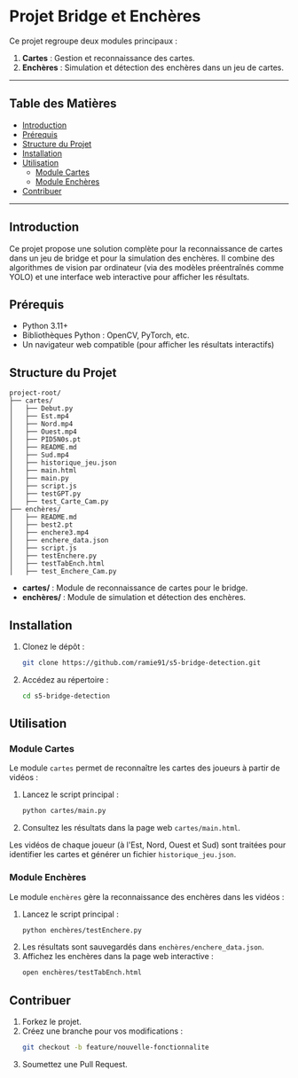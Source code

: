# Projet Bridge et Enchères

Ce projet regroupe deux modules principaux : 
1. **Cartes** : Gestion et reconnaissance des cartes.
2. **Enchères** : Simulation et détection des enchères dans un jeu de cartes.

---

## Table des Matières

- [Introduction](#introduction)
- [Prérequis](#prérequis)
- [Structure du Projet](#structure-du-projet)
- [Installation](#installation)
- [Utilisation](#utilisation)
  - [Module Cartes](#module-cartes)
  - [Module Enchères](#module-enchères)
- [Contribuer](#contribuer)

---

## Introduction

Ce projet propose une solution complète pour la reconnaissance de cartes dans un jeu de bridge et pour la simulation des enchères. Il combine des algorithmes de vision par ordinateur (via des modèles préentraînés comme YOLO) et une interface web interactive pour afficher les résultats.

## Prérequis

- Python 3.11+
- Bibliothèques Python : OpenCV, PyTorch, etc.
- Un navigateur web compatible (pour afficher les résultats interactifs)

## Structure du Projet

```
project-root/
├── cartes/
│   ├── Debut.py
│   ├── Est.mp4
│   ├── Nord.mp4
│   ├── Ouest.mp4
│   ├── PID5N0s.pt
│   ├── README.md
│   ├── Sud.mp4
│   ├── historique_jeu.json
│   ├── main.html
│   ├── main.py
│   ├── script.js
│   ├── testGPT.py
│   ├── test_Carte_Cam.py
├── enchères/
│   ├── README.md
│   ├── best2.pt
│   ├── enchere3.mp4
│   ├── enchere_data.json
│   ├── script.js
│   ├── testEnchere.py
│   ├── testTabEnch.html
│   ├── test_Enchere_Cam.py
```

- **cartes/** : Module de reconnaissance de cartes pour le bridge.
- **enchères/** : Module de simulation et détection des enchères.

## Installation

1. Clonez le dépôt :
   ```bash
   git clone https://github.com/ramie91/s5-bridge-detection.git
   ```
2. Accédez au répertoire :
   ```bash
   cd s5-bridge-detection
   ```

## Utilisation

### Module Cartes

Le module `cartes` permet de reconnaître les cartes des joueurs à partir de vidéos :

1. Lancez le script principal :
   ```bash
   python cartes/main.py
   ```
2. Consultez les résultats dans la page web `cartes/main.html`.

Les vidéos de chaque joueur (à l'Est, Nord, Ouest et Sud) sont traitées pour identifier les cartes et générer un fichier `historique_jeu.json`.

### Module Enchères

Le module `enchères` gère la reconnaissance des enchères dans les vidéos :

1. Lancez le script principal :
   ```bash
   python enchères/testEnchere.py
   ```
2. Les résultats sont sauvegardés dans `enchères/enchere_data.json`.
3. Affichez les enchères dans la page web interactive :
   ```bash
   open enchères/testTabEnch.html
   ```

## Contribuer

1. Forkez le projet.
2. Créez une branche pour vos modifications :
   ```bash
   git checkout -b feature/nouvelle-fonctionnalite
   ```
3. Soumettez une Pull Request.

